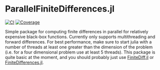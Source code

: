 # ParallelFiniteDifferences.jl

[![CI](https://github.com/archermarx/ParallelFiniteDifferences.jl/actions/workflows/CI.yml/badge.svg)](https://github.com/archermarx/ParallelFiniteDifferences.jl/actions/workflows/CI.yml)
[![Coverage](https://codecov.io/gh/archermarks/ParallelFiniteDifferences.jl/branch/main/graph/badge.svg)](https://app.codecov.io/gh/archermarx/ParallelFiniteDifferences.jl)


Simple package for computing finite differences in parallel for relatively expensive black-box functions.
Currently only supports multithreading and forward differences.
For best performance, make sure to start julia with a number of threads at least one greater than the dimension of the problem (i.e. for a four dimensional problem use at least 5 threads).
This package is quite basic at the moment, and you should probably just use [FiniteDiff.jl](https://github.com/JuliaDiff/FiniteDiff.jl) or [FiniteDifferences.jl](https://github.com/JuliaDiff/FiniteDifferences.jl).
